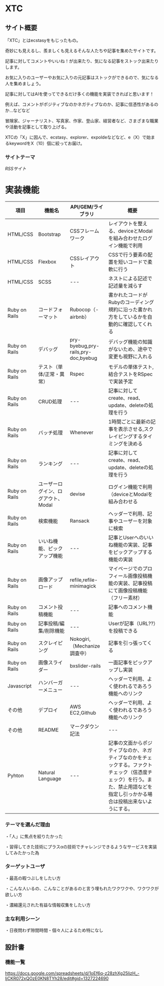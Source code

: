 # XTC
## サイト概要
「XTC」とはecstasyをもじったもの。

奇妙にも見えるし、羨ましくも見えるそんな人たちや記事を集めたサイトです。

記事に対してコメントやいいね！が出来たり、気になる記事をストック出来たりします。

お気に入りのユーザーやお気に入りの元記事はストックができるので、気になる人を集めましょう。

記事に対してはAIを使ってできるだけ多くの機能を実装できればと思います！

例えば、コメントがポジティブなのかネガティブなのか、記事に信憑性があるのか...などなど

冒険家、ジャーナリスト、写真家、作家、登山家、経営者など、さまざまな職業や活動を記事として取り上げる。

XTCの「X」に因んで、ecstasy、explorer、expoldeなどなど、e（X）で始まるkeywordをX（10）個に絞ってお届け。

### サイトテーマ
_RSSサイト_  

# 実装機能

| 項目 | 機能名 | API/GEM/ライブラリ | 概要 |
|---|---|---|---|
|HTML/CSS|Bootstrap|CSSフレームワーク|レイアウトを整える、deviceとModalを組み合わせたログイン機能で利用|
|HTML/CSS|Flexbox|CSSレイアウト|CSSで行う要素の配置を短いコードで柔軟に行う|
|HTML/CSS|SCSS|---|ネストによる記述で記述量を減らす|
|Ruby on Rails|コードフォーマット|Rubocop（-airbnb）|書かれたコードがRubyのコーディング規約に沿った書かれ方をしているかを自動的に確認してくれる|
|Ruby on Rails|デバッグ|pry-byebug,pry-rails,pry-doc,byebug|デバッグ機能の知識がないため、途中で変更も視野に入れる|
|Ruby on Rails|テスト（単体/正常・異常）|Rspec|モデルの単体テスト, 結合テストをRSpecで実装予定|
|Ruby on Rails|CRUD処理|---|記事に対してcreate、read、update、deleteの処理を行う|
|Ruby on Rails|バッチ処理|Whenever| 1時間ごとに最新の記事を表示させる,スクレイピングするタイミングを決める|
|Ruby on Rails|ランキング|---|記事に対してcreate、read、update、deleteの処理を行う|
|Ruby on Rails|ユーザーログイン、ログアウト、Modal|devise|ログイン機能で利用（deviceとModalを組み合わせる|
|Ruby on Rails|検索機能|Ransack|ヘッダーで利用、記事やユーザーを対象に検索|
|Ruby on Rails|いいね機能、ピックアップ機能|---|記事とUserへのいいね機能の実装、記事をピックアップする機能の実装|
|Ruby on Rails|画像アップロード|refile,refile-minimagick|マイページでのプロフィール画像投稿機能の実装、記事投稿にて画像投稿機能（フリー素材）|
|Ruby on Rails|コメント投稿機能|---|記事へのコメント機能|
|Ruby on Rails|記事投稿/編集/削除機能|---|Userが記事（URL??）を投稿できる|
|Ruby on Rails|スクレイピング|Nokogiri,（Mechanize調査中）|記事を引っ張ってくる|
|Ruby on Rails|画像スライダー|bxslider-rails|一面記事をピックアップし実装|
|Javascript|ハンバーガーメニュー|---|ヘッダーで利用、よく使われるであろう機能へのリンク|
|その他|デプロイ|AWS EC2,Github|ヘッダーで利用、よく使われるであろう機能へのリンク|
|その他|README|マークダウン記法|---|
|Pyhton|Natural Language|---|記事の文面からポジティブなのか、ネガティブなのかをチェックする。ファクトチェック（信憑度チェック）を行う。また、禁止用語などを指定し引っかかる場合は投稿出来ないようにする。|

### テーマを選んだ理由
・「人」に焦点を絞りたかった

・習得してきた技術にプラスαの技術でチャレンジできるようなサービスを実装してみたかった為

### ターゲットユーザ
・最高の暇つぶしをしたい方

・こんな人いるの、こんなことがあるのと言う埋もれたワクワクや、ワクワクが欲しい方

・濃縮還元された有益な情報収集をしたい方

### 主な利用シーン
・日夜問わず隙間時間・個々人によるため特になし

## 設計書


### 機能一覧
<https://docs.google.com/spreadsheets/d/1oEf6q-z28zhXg25ljzH_-IjCKR072xQOzE0KN8TYh28/edit#gid=1327224690>